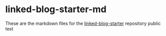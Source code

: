 # linked-blog-starter-md
These are the markdown files for the [linked-blog-starter](https://github.com/matthewwong525/linked-blog-starter) repository
public test
